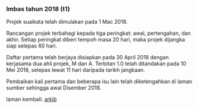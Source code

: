 ### Imbas tahun 2018 (t1)

Projek suaikata telah dimulakan pada 1 Mac 2018.

Rancangan projek terbahagi kepada tiga peringkat: awal,
pertengahan, dan akhir. Setiap peringkat diberi tempoh masa
20 hari, maka projek dijangka siap selepas 60 hari.

Daftar pertama telah berjaya disiapkan pada 30 April 2018
dengan kerjasama dua ahli projek, M dan A. Terbitan 1.0
telah ditandakan pada 10 Mei 2018, selepas lewat 11 hari
daripada tarikh jangkaan.

Pembaikan kali pertama dan beberapa isu lain telah
diketengahkan di laman sumber sehingga awal Disember 2018.

laman kembali: [arkib][0]

  [0]: ../index.md
